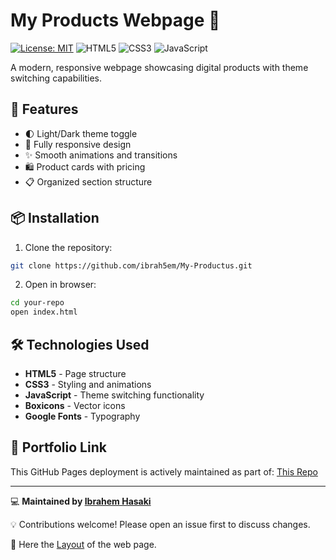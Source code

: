 # My Products Webpage 🌟

[![License: MIT](https://img.shields.io/badge/License-MIT-blue.svg)](https://opensource.org/licenses/MIT)
![HTML5](https://img.shields.io/badge/HTML5-E34F26?logo=html5&logoColor=white)
![CSS3](https://img.shields.io/badge/CSS3-1572B6?logo=css3&logoColor=white)
![JavaScript](https://img.shields.io/badge/JavaScript-F7DF1E?logo=javascript&logoColor=black)

A modern, responsive webpage showcasing digital products with theme switching capabilities.

## 🚀 Features

- 🌓 Light/Dark theme toggle
- 📱 Fully responsive design
- ✨ Smooth animations and transitions
- 🛍️ Product cards with pricing
- 📋 Organized section structure


## 📦 Installation

1. Clone the repository:
```bash
git clone https://github.com/ibrah5em/My-Productus.git
```

2. Open in browser:

```bash
cd your-repo
open index.html
```

## 🛠️ Technologies Used

- **HTML5** - Page structure
- **CSS3** - Styling and animations
- **JavaScript** - Theme switching functionality
- **Boxicons** - Vector icons
- **Google Fonts** - Typography

## 🔗 Portfolio Link

This GitHub Pages deployment is actively maintained as part of:
[This Repo](https://github.com/ibrah5em/Me)


---

💻 **Maintained by [Ibrahem Hasaki](https://github.com/ibrah5em)**  

💡 Contributions welcome! Please open an issue first to discuss changes.

📱 Here the [Layout](https://ibrah5em.github.io/My-Productus/) of the web page.
